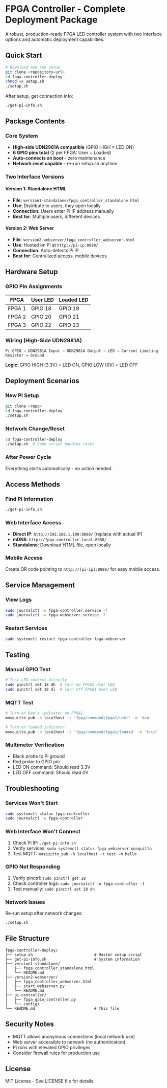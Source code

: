 # FPGA Controller - Complete Deployment Package

A robust, production-ready FPGA LED controller system with two interface options and automatic deployment capabilities.

## Quick Start

```bash
# Download and run setup
git clone <repository-url>
cd fpga-controller-deploy
chmod +x setup.sh
./setup.sh
```

After setup, get connection info:
```bash
./get-pi-info.sh
```

## Package Contents

### Core System
- **High-side UDN2981A compatible** (GPIO HIGH = LED ON)
- **6 GPIO pins total** (2 per FPGA: User + Loaded)
- **Auto-connects on boot** - zero maintenance
- **Network reset capable** - re-run setup.sh anytime

### Two Interface Versions

#### Version 1: Standalone HTML
- **File**: `version1-standalone/fpga_controller_standalone.html`
- **Use**: Distribute to users, they open locally
- **Connection**: Users enter Pi IP address manually
- **Best for**: Multiple users, different devices

#### Version 2: Web Server
- **File**: `version2-webserver/fpga_controller_webserver.html`
- **Use**: Hosted on Pi at `http://pi-ip:8080/`
- **Connection**: Auto-detects Pi IP
- **Best for**: Centralized access, mobile devices

## Hardware Setup

### GPIO Pin Assignments
| FPGA | User LED | Loaded LED |
|------|----------|------------|
| FPGA 1 | GPIO 18 | GPIO 19 |
| FPGA 2 | GPIO 20 | GPIO 21 |
| FPGA 3 | GPIO 22 | GPIO 23 |

### Wiring (High-Side UDN2981A)
```
Pi GPIO → UDN2981A Input → UDN2981A Output → LED → Current Limiting Resistor → Ground
```

**Logic**: GPIO HIGH (3.3V) = LED ON, GPIO LOW (0V) = LED OFF

## Deployment Scenarios

### New Pi Setup
```bash
git clone <repo>
cd fpga-controller-deploy
./setup.sh
```

### Network Change/Reset
```bash
cd fpga-controller-deploy
./setup.sh  # Same script handles reset
```

### After Power Cycle
Everything starts automatically - no action needed.

## Access Methods

### Find Pi Information
```bash
./get-pi-info.sh
```

### Web Interface Access
- **Direct IP**: `http://192.168.1.100:8080/` (replace with actual IP)
- **mDNS**: `http://fpga-controller.local:8080/`
- **Standalone**: Download HTML file, open locally

### Mobile Access
Create QR code pointing to `http://[pi-ip]:8080/` for easy mobile access.

## Service Management

### View Logs
```bash
sudo journalctl -u fpga-controller.service -f
sudo journalctl -u fpga-webserver.service -f
```

### Restart Services
```bash
sudo systemctl restart fpga-controller fpga-webserver
```

## Testing

### Manual GPIO Test
```bash
# Test LED control directly
sudo pinctrl set 18 dh  # Turn on FPGA1 User LED
sudo pinctrl set 18 dl  # Turn off FPGA1 User LED
```

### MQTT Test
```bash
# Turn on Dan's indicator on FPGA1
mosquitto_pub -h localhost -t 'fpga/command/fpga1/user' -m 'dan'

# Turn on loaded indicator
mosquitto_pub -h localhost -t 'fpga/command/fpga1/loaded' -m 'true'
```

### Multimeter Verification
- Black probe to Pi ground
- Red probe to GPIO pin
- LED ON command: Should read 3.3V
- LED OFF command: Should read 0V

## Troubleshooting

### Services Won't Start
```bash
sudo systemctl status fpga-controller
sudo journalctl -u fpga-controller
```

### Web Interface Won't Connect
1. Check Pi IP: `./get-pi-info.sh`
2. Verify services: `sudo systemctl status fpga-webserver mosquitto`
3. Test MQTT: `mosquitto_pub -h localhost -t test -m hello`

### GPIO Not Responding
1. Verify pinctrl: `sudo pinctrl get 18`
2. Check controller logs: `sudo journalctl -u fpga-controller -f`
3. Test manually: `sudo pinctrl set 18 dh`

### Network Issues
Re-run setup after network changes:
```bash
./setup.sh
```

## File Structure

```
fpga-controller-deploy/
├── setup.sh                           # Master setup script
├── get-pi-info.sh                     # System information
├── version1-standalone/
│   ├── fpga_controller_standalone.html
│   └── README.md
├── version2-webserver/
│   ├── fpga_controller_webserver.html
│   ├── start_webserver.py
│   └── README.md
├── pi-controller/
│   ├── fpga_gpio_controller.py
│   └── config/
└── README.md                          # This file
```

## Security Notes

- MQTT allows anonymous connections (local network use)
- Web server accessible to network (no authentication)
- Pi runs with elevated GPIO privileges
- Consider firewall rules for production use

## License

MIT License - See LICENSE file for details.
